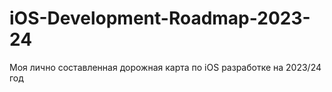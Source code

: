 # iOS-Development-Roadmap-2023-24
Моя лично составленная дорожная карта по iOS разработке на 2023/24 год
